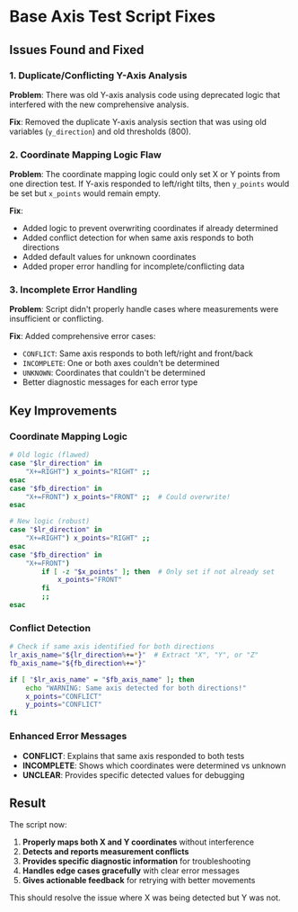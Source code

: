 # Base Axis Test Script Fixes

## Issues Found and Fixed

### 1. **Duplicate/Conflicting Y-Axis Analysis**
**Problem**: There was old Y-axis analysis code using deprecated logic that interfered with the new comprehensive analysis.

**Fix**: Removed the duplicate Y-axis analysis section that was using old variables (`y_direction`) and old thresholds (800).

### 2. **Coordinate Mapping Logic Flaw**
**Problem**: The coordinate mapping logic could only set X or Y points from one direction test. If Y-axis responded to left/right tilts, then `y_points` would be set but `x_points` would remain empty.

**Fix**: 
- Added logic to prevent overwriting coordinates if already determined
- Added conflict detection for when same axis responds to both directions
- Added default values for unknown coordinates
- Added proper error handling for incomplete/conflicting data

### 3. **Incomplete Error Handling**
**Problem**: Script didn't properly handle cases where measurements were insufficient or conflicting.

**Fix**: Added comprehensive error cases:
- `CONFLICT`: Same axis responds to both left/right and front/back
- `INCOMPLETE`: One or both axes couldn't be determined  
- `UNKNOWN`: Coordinates that couldn't be determined
- Better diagnostic messages for each error type

## Key Improvements

### Coordinate Mapping Logic
```bash
# Old logic (flawed)
case "$lr_direction" in
    "X+=RIGHT") x_points="RIGHT" ;;
esac
case "$fb_direction" in  
    "X+=FRONT") x_points="FRONT" ;;  # Could overwrite!
esac

# New logic (robust)
case "$lr_direction" in
    "X+=RIGHT") x_points="RIGHT" ;;
esac
case "$fb_direction" in
    "X+=FRONT") 
        if [ -z "$x_points" ]; then  # Only set if not already set
            x_points="FRONT"
        fi
        ;;
esac
```

### Conflict Detection
```bash
# Check if same axis identified for both directions
lr_axis_name="${lr_direction%+=*}"  # Extract "X", "Y", or "Z"
fb_axis_name="${fb_direction%+=*}"

if [ "$lr_axis_name" = "$fb_axis_name" ]; then
    echo "WARNING: Same axis detected for both directions!"
    x_points="CONFLICT"
    y_points="CONFLICT"
fi
```

### Enhanced Error Messages
- **CONFLICT**: Explains that same axis responded to both tests
- **INCOMPLETE**: Shows which coordinates were determined vs unknown
- **UNCLEAR**: Provides specific detected values for debugging

## Result
The script now:
1. **Properly maps both X and Y coordinates** without interference
2. **Detects and reports measurement conflicts** 
3. **Provides specific diagnostic information** for troubleshooting
4. **Handles edge cases gracefully** with clear error messages
5. **Gives actionable feedback** for retrying with better movements

This should resolve the issue where X was being detected but Y was not.